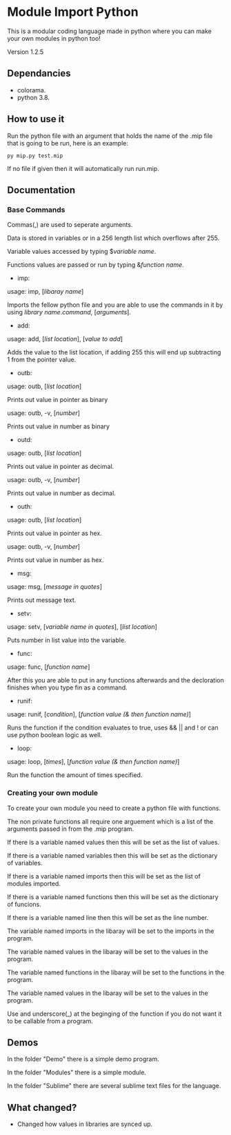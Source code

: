 # Module Import Python
This is a modular coding language made in python where you can make your own modules in python too!

Version 1.2.5

## Dependancies
- colorama.
- python 3.8.

## How to use it

Run the python file with an argument that holds the name of the .mip file that is going to be run, here is an example:

```
py mip.py test.mip
```

If no file if given then it will automatically run run.mip.

## Documentation

### Base Commands
Commas(,) are used to seperate arguments.

Data is stored in variables or in a 256 length list which overflows after 255.

Variable values accessed by typing $*variable name*.

Functions values are passed or run by typing &*function name*.

- imp: 

usage: imp, [*libaray name*]

Imports the fellow python file and you are able to use the commands in it by using *library name*.*command*, [*arguments*].


- add:

usage: add, [*list location*], [*value to add*]

Adds the value to the list location, if adding 255 this will end up subtracting 1 from the pointer value.


- outb:

usage: outb, [*list location*]

Prints out value in pointer as binary

usage: outb, -v, [*number*]

Prints out value in number as binary


- outd:

usage: outb, [*list location*]

Prints out value in pointer as decimal.

usage: outb, -v, [*number*]

Prints out value in number as decimal.

- outh:

usage: outb, [*list location*]

Prints out value in pointer as hex.

usage: outb, -v, [*number*]

Prints out value in number as hex.

- msg:

usage: msg, [*message in quotes*]

Prints out message text.

- setv:

usage: setv, [*variable name in quotes*], [*list location*]

Puts number in list value into the variable.

- func:

usage: func, [*function name*]

After this you are able to put in any functions afterwards and the decloration finishes when you type fin as a command.

- runif:

usage: runif, [*condition*], [*function value (& then function name)*]

Runs the function if the condition evaluates to true, uses && || and ! or can use python boolean logic as well.

- loop:

usage: loop, [*times*], [*function value (& then function name)*]

Run the function the amount of times specified.

### Creating your own module
To create your own module you need to create a python file with functions.

The non private functions all require one arguement which is a list of the arguments passed in from the .mip program.

If there is a variable named values then this will be set as the list of values.

If there is a variable named variables then this will be set as the dictionary of variables.

If there is a variable named imports then this will be set as the list of modules imported.

If there is a variable named functions then this will be set as the dictionary of funcions.

If there is a variable named line then this will be set as the line number.

The variable named imports in the libaray will be set to the imports in the program.

The variable named values in the libaray  will be set to the values in the program.

The variable named functions in the libaray  will be set to the functions in the program.

The variable named values in the libaray  will be set to the values in the program.

Use and underscore(\_) at the beginging of the function if you do not want it to be callable from a program.

## Demos

In the folder "Demo" there is a simple demo program.

In the folder "Modules" there is a simple module.

In the folder "Sublime" there are several sublime text files for the language.

## What changed?

- Changed how values in libraries are synced up.

